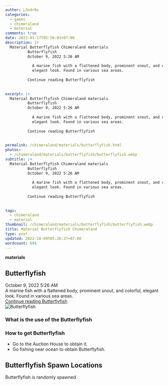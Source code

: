 ```yaml
---
author: L3n4r0x
categories:
  - games
  - chimeraland
  - material
comments: true
date: 2022-01-17T05:56:03+07:00
description: |+
  Material Butterflyfish Chimeraland materials
          Butterflyfish
          October 9, 2022 5:26 AM
          
            A marine fish with a flattened body, prominent snout, and colorful,
            elegant look. Found in various sea areas.
          
          Continue reading Butterflyfish
        
        
excerpt: |+
  Material Butterflyfish Chimeraland materials
          Butterflyfish
          October 9, 2022 5:26 AM
          
            A marine fish with a flattened body, prominent snout, and colorful,
            elegant look. Found in various sea areas.
          
          Continue reading Butterflyfish
        
        
permalink: /chimeraland/materials/butterflyfish.html
photos:
  - /chimeraland/materials/butterflyfish/butterflyfish.webp
subtitle: |+
  Material Butterflyfish Chimeraland materials
          Butterflyfish
          October 9, 2022 5:26 AM
          
            A marine fish with a flattened body, prominent snout, and colorful,
            elegant look. Found in various sea areas.
          
          Continue reading Butterflyfish
        
        
tags:
  - chimeraland
  - material
thumbnail: /chimeraland/materials/butterflyfish/butterflyfish.webp
title: Material Butterflyfish Chimeraland
type: post
updated: 2022-10-09T05:26:37+07:00
wordcount: 694
---
```


<link
  rel="stylesheet"
  href="https://rawcdn.githack.com/dimaslanjaka/Web-Manajemen/870a349/css/bootstrap-5-3-0-alpha3-wrapper.css"
/>
<section id="bootstrap-wrapper">
  <div data-bs-theme="dark">
    <div
      class="row g-0 border rounded overflow-hidden flex-md-row mb-4 shadow-sm position-relative bg-dark text-light"
    >
      <div class="col p-4 d-flex flex-column position-static">
        <strong class="d-inline-block mb-2 text-success">materials</strong>
        <h2 class="mb-0">Butterflyfish</h2>
        <div class="mb-1 text-muted">October 9, 2022 5:26 AM</div>
        <div class="mb-2 border p-1">
          A marine fish with a flattened body, prominent snout, and colorful,
          elegant look. Found in various sea areas.
        </div>
        <a
          href="/chimeraland/materials/butterflyfish.html"
          class="stretched-link d-none text-primary"
          >Continue reading Butterflyfish</a
        >
      </div>
      <div class="col-auto d-none d-md-block d-lg-block">
        <img
          src="https://www.webmanajemen.com/chimeraland/materials/butterflyfish/butterflyfish.webp"
          alt="Butterflyfish"
        />
      </div>
    </div>
    <div class="row">
      <div class="col-lg-6 col-12 mb-2">
        <div class="card">
          <div class="card-body">
            <h3 class="card-title">What is the use of the Butterflyfish</h3>
            <div class="card-text"><ul></ul></div>
          </div>
        </div>
      </div>
      <div class="col-lg-6 col-12 mb-2">
        <div class="card">
          <div class="card-body">
            <h3 class="card-title">How to get Butterflyfish</h3>
            <div class="card-text">
              <ul>
                <li>Go to the Auction House to obtain it.</li>
                <li>Go fishing near ocean to obtain Butterflyfish.</li>
              </ul>
            </div>
          </div>
        </div>
      </div>
      <div class="col-12 mb-2">
        <h2>Butterflyfish Spawn Locations</h2>
        <p>Butterflyfish is randomly spawned</p>
      </div>
    </div>
  </div>
</section>